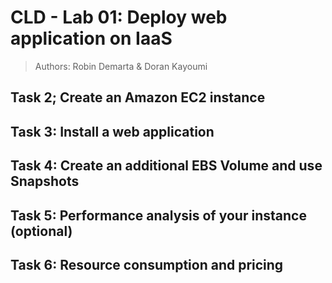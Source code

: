 # CLD - Lab 01: Deploy web application on IaaS

> Authors: Robin Demarta & Doran Kayoumi

## Task 2; Create an Amazon EC2 instance



## Task 3: Install a web application



## Task 4: Create an additional EBS Volume and use Snapshots



## Task 5: Performance analysis of your instance (optional)



## Task 6: Resource consumption and pricing



